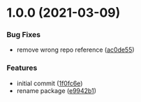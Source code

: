 # 1.0.0 (2021-03-09)


### Bug Fixes

* remove wrong repo reference ([ac0de55](https://github.com/fido-id/localvalue-ts/commit/ac0de55caa992178ec9fd0ea6ec0c58aece94277))


### Features

* initial commit ([1f0fc6e](https://github.com/fido-id/localvalue-ts/commit/1f0fc6e0c2a3b40dd06f68c087c8866cd47d92fa))
* rename package ([e9942b1](https://github.com/fido-id/localvalue-ts/commit/e9942b1f2d935f7a3a3a545f1b5241dee88ac8d2))
